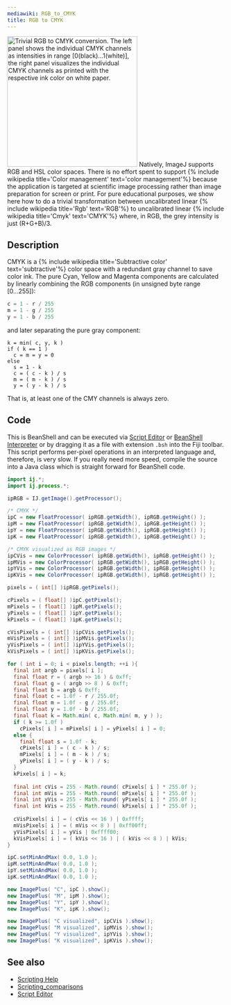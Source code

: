 ```yaml
---
mediawiki: RGB_to_CMYK
title: RGB to CMYK
---
```


<img src="/media/cmyk.jpg" title="fig:Trivial RGB to CMYK conversion. The left panel shows the individual CMYK channels as intensities in range [0(black)...1(white)], the right panel visualizes the individual CMYK channels as printed with the respective ink color on white paper." width="300" alt="Trivial RGB to CMYK conversion. The left panel shows the individual CMYK channels as intensities in range [0(black)...1(white)], the right panel visualizes the individual CMYK channels as printed with the respective ink color on white paper." /> Natively, ImageJ supports RGB and HSL color spaces. There is no effort spent to support {% include wikipedia title='Color management' text='color management'%} because the application is targeted at scientific image processing rather than image preparation for screen or print. For pure educational purposes, we show here how to do a trivial transformation between uncalibrated linear {% include wikipedia title='Rgb' text='RGB'%} to uncalibrated linear {% include wikipedia title='Cmyk' text='CMYK'%} where, in RGB, the grey intensity is just (R+G+B)/3.

## Description

CMYK is a {% include wikipedia title='Subtractive color' text='subtractive'%} color space with a redundant gray channel to save color ink. The pure Cyan, Yellow and Magenta components are calculated by linearly combining the RGB components (in unsigned byte range [0...255]):
```javascript
c = 1 - r / 255  
m = 1 - g / 255  
y = 1 - b / 255
```

and later separating the pure gray component:

```javascipt
k = min( c, y, k )  
if ( k == 1 )  
  c = m = y = 0  
else  
  s = 1 - k  
  c = ( c - k ) / s  
  m = ( m - k ) / s  
  y = ( y - k ) / s
```

That is, at least one of the CMY channels is always zero.

## Code

This is BeanShell and can be executed via [Script Editor](/scripting/script-editor) or [BeanShell Interpreter](/scripting/interpreter) or by dragging it as a file with extension `.bsh` into the Fiji toolbar. This script performs per-pixel operations in an interpreted language and, therefore, is very slow. If you really need more speed, compile the source into a Java class which is straight forward for BeanShell code.

```java
import ij.*;
import ij.process.*;

ipRGB = IJ.getImage().getProcessor();

/* CMYK */
ipC = new FloatProcessor( ipRGB.getWidth(), ipRGB.getHeight() );
ipM = new FloatProcessor( ipRGB.getWidth(), ipRGB.getHeight() );
ipY = new FloatProcessor( ipRGB.getWidth(), ipRGB.getHeight() );
ipK = new FloatProcessor( ipRGB.getWidth(), ipRGB.getHeight() );

/* CMYK visualized as RGB images */
ipCVis = new ColorProcessor( ipRGB.getWidth(), ipRGB.getHeight() );
ipMVis = new ColorProcessor( ipRGB.getWidth(), ipRGB.getHeight() );
ipYVis = new ColorProcessor( ipRGB.getWidth(), ipRGB.getHeight() );
ipKVis = new ColorProcessor( ipRGB.getWidth(), ipRGB.getHeight() );

pixels = ( int[] )ipRGB.getPixels();

cPixels = ( float[] )ipC.getPixels();
mPixels = ( float[] )ipM.getPixels();
yPixels = ( float[] )ipY.getPixels();
kPixels = ( float[] )ipK.getPixels();

cVisPixels = ( int[] )ipCVis.getPixels();
mVisPixels = ( int[] )ipMVis.getPixels();
yVisPixels = ( int[] )ipYVis.getPixels();
kVisPixels = ( int[] )ipKVis.getPixels();

for ( int i = 0; i < pixels.length; ++i ){
  final int argb = pixels[ i ];
  final float r = ( argb >> 16 ) & 0xff;
  final float g = ( argb >> 8 ) & 0xff;
  final float b = argb & 0xff;
  final float c = 1.0f - r / 255.0f;
  final float m = 1.0f - g / 255.0f;
  final float y = 1.0f - b / 255.0f;
  final float k = Math.min( c, Math.min( m, y ) );
  if ( k >= 1.0f )
    cPixels[ i ] = mPixels[ i ] = yPixels[ i ] = 0;
  else {
    final float s = 1.0f - k;
    cPixels[ i ] = ( c - k ) / s;
    mPixels[ i ] = ( m - k ) / s;
    yPixels[ i ] = ( y - k ) / s;
  }
  kPixels[ i ] = k;
  
  final int cVis = 255 - Math.round( cPixels[ i ] * 255.0f );
  final int mVis = 255 - Math.round( mPixels[ i ] * 255.0f );
  final int yVis = 255 - Math.round( yPixels[ i ] * 255.0f );
  final int kVis = 255 - Math.round( kPixels[ i ] * 255.0f );
  
  cVisPixels[ i ] = ( cVis << 16 ) | 0xffff;
  mVisPixels[ i ] = ( mVis << 8 ) | 0xff00ff;
  yVisPixels[ i ] = yVis | 0xffff00;
  kVisPixels[ i ] = ( kVis << 16 ) | ( kVis << 8 ) | kVis;
}

ipC.setMinAndMax( 0.0, 1.0 );
ipM.setMinAndMax( 0.0, 1.0 );
ipY.setMinAndMax( 0.0, 1.0 );
ipK.setMinAndMax( 0.0, 1.0 );

new ImagePlus( "C", ipC ).show();
new ImagePlus( "M", ipM ).show();
new ImagePlus( "Y", ipY ).show();
new ImagePlus( "K", ipK ).show();

new ImagePlus( "C visualized", ipCVis ).show();
new ImagePlus( "M visualized", ipMVis ).show();
new ImagePlus( "Y visualized", ipYVis ).show();
new ImagePlus( "K visualized", ipKVis ).show();
```

## See also

-   [Scripting Help](/scripting)
-   [Scripting_comparisons](/scripting/comparisons)
-   [Script Editor](/scripting/script-editor)
